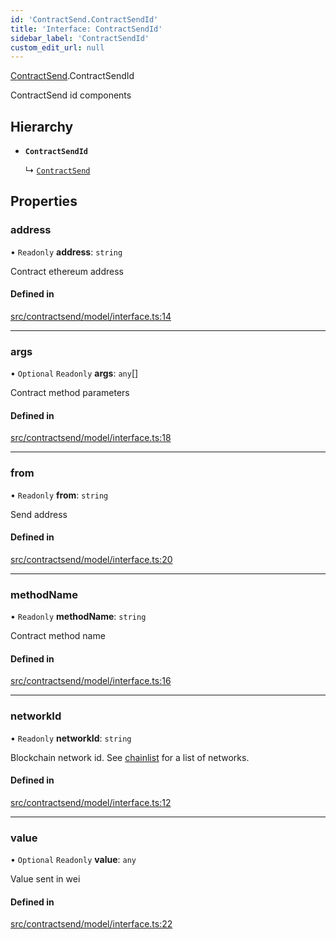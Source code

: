 ```yaml
---
id: 'ContractSend.ContractSendId'
title: 'Interface: ContractSendId'
sidebar_label: 'ContractSendId'
custom_edit_url: null
---
```


[ContractSend](../namespaces/ContractSend.md).ContractSendId

ContractSend id components

## Hierarchy

-   **`ContractSendId`**

    ↳ [`ContractSend`](ContractSend.ContractSend-1.md)

## Properties

### address

• `Readonly` **address**: `string`

Contract ethereum address

#### Defined in

[src/contractsend/model/interface.ts:14](https://github.com/leovigna/web3-redux/blob/a7bfc9c/src/contractsend/model/interface.ts#L14)

---

### args

• `Optional` `Readonly` **args**: `any`[]

Contract method parameters

#### Defined in

[src/contractsend/model/interface.ts:18](https://github.com/leovigna/web3-redux/blob/a7bfc9c/src/contractsend/model/interface.ts#L18)

---

### from

• `Readonly` **from**: `string`

Send address

#### Defined in

[src/contractsend/model/interface.ts:20](https://github.com/leovigna/web3-redux/blob/a7bfc9c/src/contractsend/model/interface.ts#L20)

---

### methodName

• `Readonly` **methodName**: `string`

Contract method name

#### Defined in

[src/contractsend/model/interface.ts:16](https://github.com/leovigna/web3-redux/blob/a7bfc9c/src/contractsend/model/interface.ts#L16)

---

### networkId

• `Readonly` **networkId**: `string`

Blockchain network id.
See [chainlist](https://chainlist.org/) for a list of networks.

#### Defined in

[src/contractsend/model/interface.ts:12](https://github.com/leovigna/web3-redux/blob/a7bfc9c/src/contractsend/model/interface.ts#L12)

---

### value

• `Optional` `Readonly` **value**: `any`

Value sent in wei

#### Defined in

[src/contractsend/model/interface.ts:22](https://github.com/leovigna/web3-redux/blob/a7bfc9c/src/contractsend/model/interface.ts#L22)
